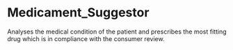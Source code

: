 # Medicament_Suggestor
Analyses the medical condition of the patient and prescribes the most fitting drug which is in compliance with the consumer review.

